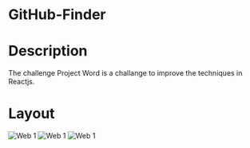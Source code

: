 # GitHub-Finder

# Description 

The challenge Project Word is a challange to improve the techniques in Reactjs.

# Layout

![Web 1](https://github.com/darlanbbs/imgs/blob/main/githubFinder/image1.png) 
![Web 1](https://github.com/darlanbbs/imgs/blob/main/githubFinder/image2.png) 
![Web 1](https://github.com/darlanbbs/imgs/blob/main/githubFinder/errorImage.png) 
